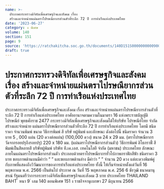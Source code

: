 ```yaml
---
name: >-
  ประกาศกระทรวงดิจิทัลเพื่อเศรษฐกิจและสังคม เรื่อง
  สร้างและจำหน่ายแผ่นตราไปรษณียากรส่วนตัวที่ระลึก 72 ปี การท่าเรือแห่งประเทศไทย
date: '2023-06-27'
category: ง พิเศษ
volume: 140
section: 151
page: 9
source: 'https://ratchakitcha.soc.go.th/documents/140D151S0000000000900.pdf'
draft: true
---
```


# ประกาศกระทรวงดิจิทัลเพื่อเศรษฐกิจและสังคม เรื่อง สร้างและจำหน่ายแผ่นตราไปรษณียากรส่วนตัวที่ระลึก 72 ปี การท่าเรือแห่งประเทศไทย

ประกาศกระทรวงดิจิทัลเพื่อเศรษฐกิจและสังคม เรื่อง สร้างและจำหน่ายแผ่นตราไปรษณียากรส่วนตัวที่ระลึก 72 ปี การท่าเรือแห่งประเทศไทย อาศัยอานาจตามความในมาตรา 16 แห่งพระราชบัญญัติไปรษณีย์ พุทธศักราช 2477 กระทรวงดิจิทัลเพื่อเศรษฐกิจและสังคมได้ให้บริษัท ไปรษณีย์ไทย จำกัด สร้างและจำหน่าย แผ่นตราไปรษณียากรส่วนตัวที่ระลึก 72 ปี การท่าเรือแห่งประเทศไทย โดยมี ชนิดราคา จำนวนพิมพ์ ขนาด วิธีการพิมพ์ สี บริษั ทผู้พิมพ์ และลักษณะ ดังต่อไปนี้ ชนิดราคา จำนวน 3 บาท 5 , 000 แผ่น (20 ดวงต่อแผ่น) (100,000 ดวง) ขนาด 24 x 29 มม. (ตราไปรษณียากร วัดจากรอยปรุถึงรอยปรุ) 220 x 180 มม. (แผ่นตราไปรษณียากรส่วนตัว) วิธีการพิมพ์ ลิโธกราฟี่ สี พิมพ์เป็นสีหลายสี บริษัทผู้พิมพ์ บริษัท ที.เค.เอส. เทคโนโลยี จำกัด (มหาชน) ประเทศไทย ลักษณะ ภายในแผ่นตราไปรษณียากรส่วนตัว ประกอบด้วยตราไปรษณียากรทั่วไปภาพกราฟิกสีฟ้า ชนิดราคา 3 บาท ขอบภาพด้านบนมีคำว่า “ ” และขอบภาพด้านล่าง มีคำว่า “ ” จำนวน 20 ดวง แต่ละดวงพิมพ์คู่กับภาพที่แสดงถึงวิวัฒนาการของการท่าเรือแห่งประเทศไทย ทั้งนี้ ให้เริ่มจำหน่ายตั้งแต่วันที่ 16 พฤษภาคม พ.ศ. 2566 เป็นต้นไป ประกาศ ณ วันที่ 15 พฤษภาคม พ.ศ. 256 6 ชัยวุฒิ ธนาคมานุสรณ์ รัฐมนตรีว่าการกระทรวงดิจิทัลเพื่อเศรษฐกิจและสังคม 3 บาท ประเทศไทย THAILAND BAHT ้ หนา 9 ่ เลม 140 ตอนพิเศษ 151 ง ราชกิจจานุเบกษา 27 มิถุนายน 2566
